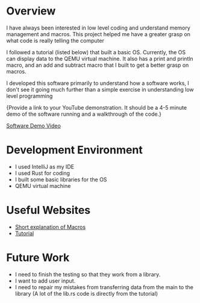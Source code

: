 # Overview


I have always been interested in low level coding and understand memory management and macros. This project helped me have a greater grasp on what code is really telling the computer

I followed a tutorial (listed below) that built a basic OS. Currently, the OS can display data to the QEMU virtual machine. It also has a print and println macro, and an add and subtract macro that I built to get a better grasp on macros.

I developed this software primarily to understand how a software works, I don't see it going much further than a simple exercise in understanding low level programming

{Provide a link to your YouTube demonstration.  It should be a 4-5 minute demo of the software running and a walkthrough of the code.}

[Software Demo Video]([http://youtube.link.goes.here](https://youtu.be/Yuo3CVx5xxk))

# Development Environment

* I used IntelliJ as my IDE
* I used Rust for coding
* I built some basic libraries for the OS
* QEMU virtual machine

# Useful Websites

* [Short explanation of Macros](https://blog.logrocket.com/macros-in-rust-a-tutorial-with-examples/#:~:text=Rust%20has%20two%20types%20of,that%20replaces%20the%20macro%20invocation )
* [Tutorial](https://os.phil-opp.com/)

# Future Work

* I need to finish the testing so that they work from a library.
* I want to add user input.
* I need to repair my mistakes from transferring data from the main to the library (A lot of the lib.rs code is directly from the tutorial)

